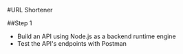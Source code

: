 
#URL Shortener 

##Step 1
- Build an API using Node.js as a backend runtime engine
- Test the API's endpoints with Postman